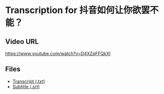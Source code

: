 # Transcription for 抖音如何让你欲罢不能？
## Video URL
https://www.youtube.com/watch?v=D4XZqFFQkXI
 
## Files
- [Transcript (.txt)](./transcript.txt)
- [Subtitle (.srt)](./transcript.srt)
